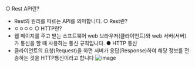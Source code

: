○ Rest API란?
- Rest의 원리를 따르는 API를 의미합니다.
○ Rest란?
- ㅇㅇㅇㅇ
○ HTTP란? 
- 웹 페이지를 주고 받는 소프트웨어 web 브라우저(클라이언트)와  web 서버(서버)가 통신을 할 때 사용하는 통신 규칙입니다.
 ● HTTP 통신
 - 클라이언트의 요청(Request)을 하면 서버가 응답(Response)하여 해당 정보를 전송하는 것을 HTTP통신이라고 합니다
   ![image](https://user-images.githubusercontent.com/77110648/129658887-192a4d1e-ec09-4991-baf3-d1b53845d144.png)
